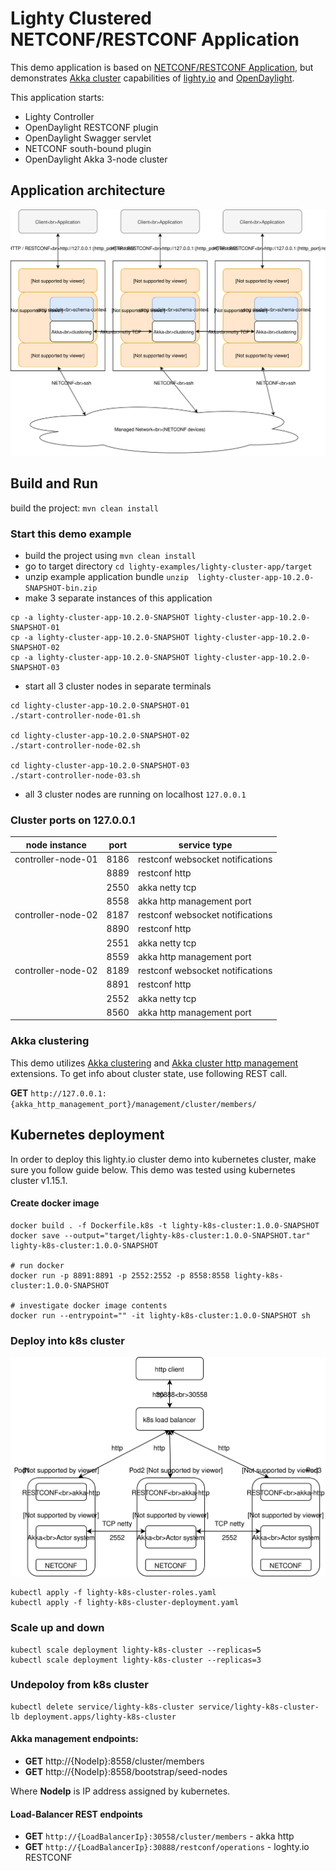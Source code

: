 # Lighty Clustered NETCONF/RESTCONF Application

This demo application is based on [NETCONF/RESTCONF Application](../lighty-community-restconf-netconf-app/README.md), but 
demonstrates [Akka cluster](https://doc.akka.io/docs/akka/current/cluster-usage.html) capabilities of [lighty.io](https://github.com/PantheonTechnologies/lighty-core) and [OpenDaylight](https://www.opendaylight.org/). 

This application starts:
* Lighty Controller
* OpenDaylight RESTCONF plugin
* OpenDaylight Swagger servlet
* NETCONF south-bound plugin
* OpenDaylight Akka 3-node cluster

## Application architecture
![Application Architecture](docs/app-architecture.svg)

## Build and Run
build the project: ```mvn clean install```

### Start this demo example
* build the project using ```mvn clean install```
* go to target directory ```cd lighty-examples/lighty-cluster-app/target``` 
* unzip example application bundle ```unzip  lighty-cluster-app-10.2.0-SNAPSHOT-bin.zip```
* make 3 separate instances of this application 
```
cp -a lighty-cluster-app-10.2.0-SNAPSHOT lighty-cluster-app-10.2.0-SNAPSHOT-01
cp -a lighty-cluster-app-10.2.0-SNAPSHOT lighty-cluster-app-10.2.0-SNAPSHOT-02
cp -a lighty-cluster-app-10.2.0-SNAPSHOT lighty-cluster-app-10.2.0-SNAPSHOT-03
```
* start all 3 cluster nodes in separate terminals 
```
cd lighty-cluster-app-10.2.0-SNAPSHOT-01
./start-controller-node-01.sh

cd lighty-cluster-app-10.2.0-SNAPSHOT-02
./start-controller-node-02.sh

cd lighty-cluster-app-10.2.0-SNAPSHOT-03
./start-controller-node-03.sh
```
* all 3 cluster nodes are running on localhost ``127.0.0.1``

### Cluster ports on 127.0.0.1
| node instance      | port | service type                     |
|--------------------|------|----------------------------------|
| controller-node-01 | 8186 | restconf websocket notifications |
|                    | 8889 | restconf http                    |
|                    | 2550 | akka netty tcp                   |
|                    | 8558 | akka http management port        |
| controller-node-02 | 8187 | restconf websocket notifications |
|                    | 8890 | restconf http                    |
|                    | 2551 | akka netty tcp                   |
|                    | 8559 | akka http management port        |
| controller-node-02 | 8189 | restconf websocket notifications |
|                    | 8891 | restconf http                    |
|                    | 2552 | akka netty tcp                   |
|                    | 8560 | akka http management port        |

### Akka clustering
This demo utilizes [Akka clustering](https://doc.akka.io/docs/akka/current/cluster-usage.html)
and [Akka cluster http management](https://doc.akka.io/docs/akka-management/current/cluster-http-management.html) extensions.
To get info about cluster state, use following REST call.

__GET__ ``http://127.0.0.1:{akka_http_management_port}/management/cluster/members/``

## Kubernetes deployment
In order to deploy this lighty.io cluster demo into kubernetes cluster, make sure you follow guide below.
This demo was tested using kubernetes cluster v1.15.1.

#### Create docker image
```
docker build . -f Dockerfile.k8s -t lighty-k8s-cluster:1.0.0-SNAPSHOT
docker save --output="target/lighty-k8s-cluster:1.0.0-SNAPSHOT.tar" lighty-k8s-cluster:1.0.0-SNAPSHOT

# run docker
docker run -p 8891:8891 -p 2552:2552 -p 8558:8558 lighty-k8s-cluster:1.0.0-SNAPSHOT

# investigate docker image contents
docker run --entrypoint="" -it lighty-k8s-cluster:1.0.0-SNAPSHOT sh
```

### Deploy into k8s cluster
![k8s deployment](docs/app-k8s-deployment.svg)
```
kubectl apply -f lighty-k8s-cluster-roles.yaml
kubectl apply -f lighty-k8s-cluster-deployment.yaml
```
### Scale up and down
```
kubectl scale deployment lighty-k8s-cluster --replicas=5
kubectl scale deployment lighty-k8s-cluster --replicas=3
```

### Undepoloy from k8s cluster
```
kubectl delete service/lighty-k8s-cluster service/lighty-k8s-cluster-lb deployment.apps/lighty-k8s-cluster
```

#### Akka management endpoints:
* __GET__ http://{NodeIp}:8558/cluster/members
* __GET__ http://{NodeIp}:8558/bootstrap/seed-nodes

Where __NodeIp__ is IP address assigned by kubernetes.

#### Load-Balancer REST endpoints  
* __GET__ ``http://{LoadBalancerIp}:30558/cluster/members`` - akka http
* __GET__ ``http://{LoadBalancerIp}:30888/restconf/operations`` - loghty.io RESTCONF 
